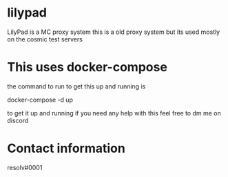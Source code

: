 # lilypad
LilyPad is a MC proxy system this is a old proxy system but its used mostly on the cosmic test servers  

# This uses docker-compose 
the command to run to get this up and running is 

docker-compose -d up 

to get it up and running if you need any help with this feel free to dm me on discord 

# Contact information 
resolv#0001
